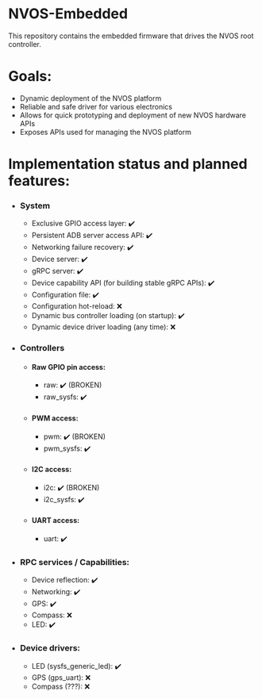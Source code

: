 # NVOS-Embedded
This repository contains the embedded firmware that drives the NVOS root controller.

# Goals:
 - Dynamic deployment of the NVOS platform
 - Reliable and safe driver for various electronics
 - Allows for quick prototyping and deployment of new NVOS hardware APIs
 - Exposes APIs used for managing the NVOS platform

# Implementation status and planned features:
 - ### System
   - Exclusive GPIO access layer: ✔️
   - Persistent ADB server access API: ✔️
   - Networking failure recovery: ✔️
   - Device server: ✔️
   - gRPC server: ✔️
   - Device capability API (for building stable gRPC APIs): ✔️
   - Configuration file: ✔️
   - Configuration hot-reload: ❌
   - Dynamic bus controller loading (on startup): ✔️
   - Dynamic device driver loading (any time): ❌
- ### Controllers
  - #### Raw GPIO pin access:
    - raw: ✔️ (BROKEN)
    - raw_sysfs: ✔️
  - #### PWM access:
    - pwm: ✔️ (BROKEN)
    - pwm_sysfs: ✔️
  - #### I2C access:
    - i2c: ✔️ (BROKEN)
    - i2c_sysfs: ✔️
  - #### UART access:
    - uart: ✔️
- ### RPC services / Capabilities:
  - Device reflection: ✔️
  - Networking: ✔️
  - GPS: ✔️
  - Compass: ❌
  - LED: ✔️
- ### Device drivers:
  - LED (sysfs_generic_led): ✔️
  - GPS (gps_uart): ❌
  - Compass (???): ❌
